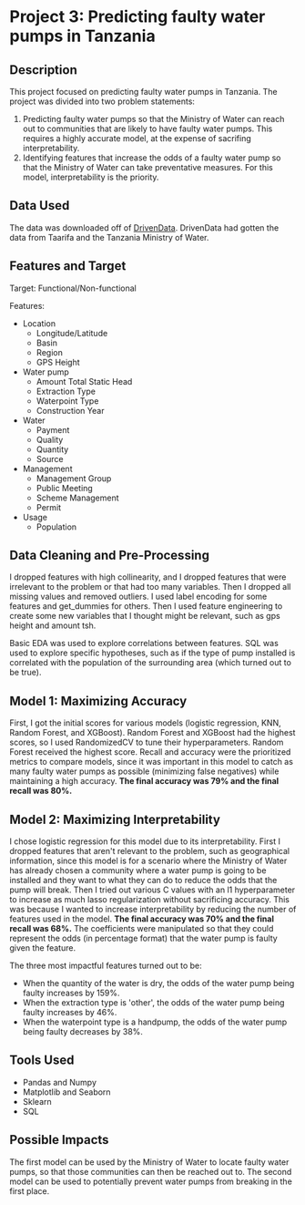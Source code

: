 # Project 3: Predicting faulty water pumps in Tanzania

## Description
This project focused on predicting faulty water pumps in Tanzania. The project was divided into two problem statements:
1. Predicting faulty water pumps so that the Ministry of Water can reach out to communities that are likely to have faulty water pumps. This requires a highly accurate model, at the expense of sacrifing interpretability.
2. Identifying features that increase the odds of a faulty water pump so that the Ministry of Water can take preventative measures. For this model, interpretability is the priority.

## Data Used
The data was downloaded off of [DrivenData](https://www.drivendata.org/competitions/7/pump-it-up-data-mining-the-water-table/page/23/). DrivenData had gotten the data from Taarifa and the Tanzania Ministry of Water.

## Features and Target
Target: Functional/Non-functional

Features: 
* Location
  * Longitude/Latitude
  * Basin
  * Region
  * GPS Height
* Water pump
  * Amount Total Static Head
  * Extraction Type
  * Waterpoint Type
  * Construction Year
* Water
  * Payment
  * Quality
  * Quantity
  * Source
* Management
  * Management Group
  * Public Meeting
  * Scheme Management
  * Permit
* Usage
  * Population

## Data Cleaning and Pre-Processing
I dropped features with high collinearity, and I dropped features that were irrelevant to the problem or that had too many variables. Then I dropped all missing values and removed outliers. I used label encoding for some features and get_dummies for others. Then I used feature engineering to create some new variables that I thought might be relevant, such as gps height and amount tsh.

Basic EDA was used to explore correlations between features. SQL was used to explore specific hypotheses, such as if the type of pump installed is correlated with the population of the surrounding area (which turned out to be true).

## Model 1: Maximizing Accuracy
First, I got the initial scores for various models (logistic regression, KNN, Random Forest, and XGBoost). Random Forest and XGBoost had the highest scores, so I used RandomizedCV to tune their hyperparameters. Random Forest received the highest score. Recall and accuracy were the prioritized metrics to compare models, since it was important in this model to catch as many faulty water pumps as possible (minimizing false negatives) while maintaining a high accuracy. **The final accuracy was 79% and the final recall was 80%.**

## Model 2: Maximizing Interpretability
I chose logistic regression for this model due to its interpretability. First I dropped features that aren't relevant to the problem, such as geographical information, since this model is for a scenario where the Ministry of Water has already chosen a community where a water pump is going to be installed and they want to what they can do to reduce the odds that the pump will break. Then I tried out various C values with an l1 hyperparameter to increase as much lasso regularization without sacrificing accuracy. This was because I wanted to increase interpretability by reducing the number of features used in the model. **The final accuracy was 70% and the final recall was 68%.** The coefficients were manipulated so that they could represent the odds (in percentage format) that the water pump is faulty given the feature. 

The three most impactful features turned out to be:
* When the quantity of the water is dry, the odds of the water pump being faulty increases by 159%.
* When the extraction type is 'other', the odds of the water pump being faulty increases by 46%.
* When the waterpoint type is a handpump, the odds of the water pump being faulty decreases by 38%.

## Tools Used
* Pandas and Numpy
* Matplotlib and Seaborn
* Sklearn
* SQL

## Possible Impacts
The first model can be used by the Ministry of Water to locate faulty water pumps, so that those communities can then be reached out to. The second model can be used to potentially prevent water pumps from breaking in the first place.
